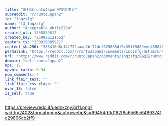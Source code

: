 ```yaml
---
title: "旧社区runtoJapan已提交申诉"
subreddit: "r/runtoJapan2"
id: "1nqzsfg"
name: "t3_1nqzsfg"
author: "Acceptable_While2284"
created_utc: 1758889012
created_key: "250926121652"
capture_ts: "250929085921"
content_sha256: "333410d8c14f722aaad2bf72dcf325688df5c39ff5089eee4558459500f3208f"
permalink: "https://reddit.com/r/runtoJapan2/comments/1nqzsfg/旧社区runtojapan已提交申诉/"
url: "https://www.reddit.com/r/runtoJapan2/comments/1nqzsfg/旧社区runtojapan已提交申诉/"
domain: "self.runtoJapan2"
ups: 15
upvote_ratio: 0.94
num_comments: 4
link_flair_text: ""
link_flair_css_class: ""
over_18: false
is_self: true
---
```


<https://preview.redd.it/uednxzny3irf1.png?width=2402&format=png&auto=webp&s=69454fb1d162f8a6566c64893741c29806cb2ff9>
